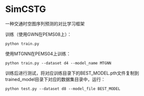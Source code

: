 # SimCSTG

一种交通时空图序列预测的对比学习框架

训练（使用GWN在PEMS08上）：

```
python train.py
```

使用MTGNN在PEMS04上训练：

```
python train.py --dataset d4 --model_name MTGNN
```

训练后进行测试，将对应训练目录下的BEST_MODEL.pth文件复制到trained_model目录下对应的数据集目录中，运行：

```
python test.py --dataset d8 --model_file BEST_MODEL
```

